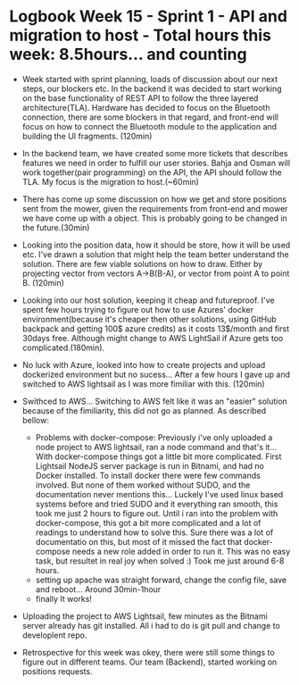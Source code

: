 # Logbook Week 15 - Sprint 1 - API and migration to host - Total hours this week: 8.5hours... and counting 
  
    
  - Week started with sprint planning, loads of discussion about our next steps, our blockers etc. In the backend it was decided to start working on the base functionality of REST API to follow the three layered architecture(TLA). Hardware has decided to focus on the Bluetooth connection, there are some blockers in that regard, and front-end will focus on how to connect the Bluetooth module to the application and building the UI fragments. (120min) 

  - In the backend team, we have created some more tickets that describes features we need in order to fulfill our user stories. Bahja and Osman will work together(pair programming) on the API, the API should follow the TLA. My focus is the migration to host.(~60min) 

  - There has come up some discussion on how we get and store positions sent from the mower, given the requirements from front-end and mower we have come up with a object. This is probably going to be changed in the future.(30min) 

  - Looking into the position data, how it should be store, how it will be used etc. I've drawn a solution that might help the team better understand the solution. There are few viable solutions on how to draw. Either by projecting vector from vectors A->B(B-A), or vector from point A to point B. (120min) 

  - Looking into our host solution, keeping it cheap and futureproof. I've spent few hours trying to figure out how to use Azures' docker environment(because it's cheaper then other solutions, using GitHub backpack and getting 100$ azure credits) as it costs 13$/month and first 30days free. Although might change to AWS LightSail if Azure gets too complicated.(180min).
  - No luck with Azure, looked into how to create projects and upload dockerized environment but no sucess... After a few hours I gave up and switched to AWS lightsail as I was more fimiliar with this. (120min)
  - Swithced to AWS... Switching to AWS felt like it was an "easier" solution because of the fimiliarity, this did not go as planned. As described bellow:
      - Problems with docker-compose: Previously i've only uploaded a node project to AWS lightsail, ran a node command and that's it... With docker-compose things got a little bit more complicated. First Lightsail NodeJS server package is run in Bitnami, and had no Docker installed. To install docker there were few commands involved. But none of them worked without SUDO, and the documentation never mentions this... Luckely I've used linux based systems before and tried SUDO and it everything ran smooth, this took me just 2 hours to figure out. Until i ran into the problem with docker-compose, this got a bit more complicated and a lot of readings to understand how to solve this. Sure there was a lot of documentatio on this, but most of it missed the fact that docker-compose needs a new role added in order to run it. This was no easy task, but resultet in real joy when solved :) Took me just around 6-8 hours. 
      - setting up apache was straight forward, change the config file, save and reboot... Around 30min-1hour 
      - finally It works! 
  - Uploading the project to AWS Lightsail, few minutes as the Bitnami server already has git installed. All i had to do is git pull and change to developlent repo.
  - Retrospective for this week was okey, there were still some things to figure out in different teams. Our team (Backend), started working on positions requests.  
